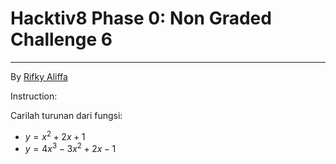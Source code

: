 # Hacktiv8 Phase 0: Non Graded Challenge 6

---

By [Rifky Aliffa](https://github.com/Penzragon)

Instruction:

Carilah turunan dari fungsi:

- $y = x^2 + 2x + 1$
- $y = 4x^3 - 3x^2 + 2x - 1$
